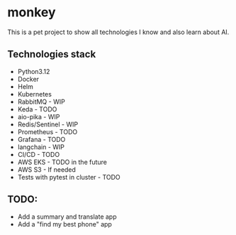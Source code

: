 # monkey
This is a pet project to show all technologies I know and also learn about AI.

## Technologies stack
- Python3.12
- Docker
- Helm
- Kubernetes
- RabbitMQ - WIP
- Keda - TODO
- aio-pika - WIP
- Redis/Sentinel - WIP
- Prometheus - TODO
- Grafana - TODO
- langchain - WIP
- CI/CD - TODO
- AWS EKS - TODO in the future
- AWS S3 - If needed
- Tests with pytest in cluster - TODO


## TODO:
- Add a summary and translate app
- Add a "find my best phone" app
